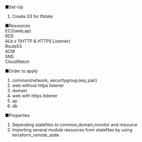 ■Set-Up
1. Create S3 for tfstate

■Resources
<br />
EC2(web,ap)
<br />
RDS
<br />
ALb x 1(HTTP & HTTPS Listener)
<br />
Route53
<br />
ACM
<br />
SNS
<br />
CloudWatch
<br />

■Order to apply
1. common(network, securitygroup,key_pair)
2. web without https listener
3. domain
4. web with https listener
5. ap
6. db

■Properties
1. Seperating statefiles to common,domain,monitor and resource
2. Importing several mudule resources from statefiles by using terraform_remote_state
